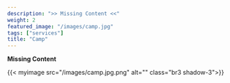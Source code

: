```yaml
---
description: ">> Missing Content <<"
weight: 2
featured_image: "/images/camp.jpg"
tags: ["services"]
title: "Camp"
---
```

**Missing Content**


{{< myimage src="/images/camp.jpg.png" alt="" class="br3 shadow-3">}}

